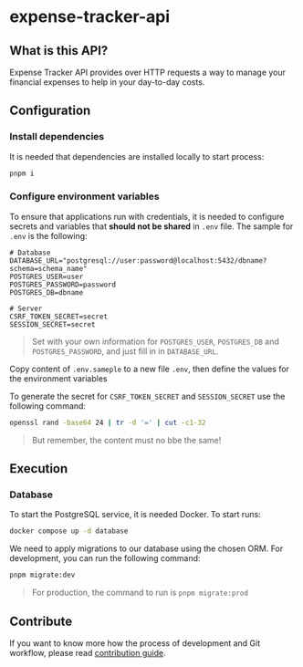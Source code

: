 # expense-tracker-api

## What is this API?

Expense Tracker API provides over HTTP requests a way to manage your financial expenses to help in your day-to-day costs.

## Configuration

### Install dependencies

It is needed that dependencies are installed locally to start process:

```bash
pnpm i
```

### Configure environment variables

To ensure that applications run with credentials, it is needed to configure secrets and variables that **should not be shared** in `.env` file. The sample for `.env` is the following:

```env
# Database
DATABASE_URL="postgresql://user:password@localhost:5432/dbname?schema=schema_name"
POSTGRES_USER=user
POSTGRES_PASSWORD=password
POSTGRES_DB=dbname

# Server
CSRF_TOKEN_SECRET=secret
SESSION_SECRET=secret
```

> Set with your own information for `POSTGRES_USER`, `POSTGRES_DB` and `POSTGRES_PASSWORD`, and just fill in in `DATABASE_URL`.

Copy content of `.env.sameple` to a new file `.env`, then define the values for the environment variables

To generate the secret for `CSRF_TOKEN_SECRET` and `SESSION_SECRET` use the following command:

```bash
openssl rand -base64 24 | tr -d '=' | cut -c1-32
```

> But remember, the content must no bbe the same!

## Execution

### Database

To start the PostgreSQL service, it is needed Docker. To start runs:

```bash
docker compose up -d database
```

We need to apply migrations to our database using the chosen ORM. For development, you can run the following command:

```bash
pnpm migrate:dev
```

> For production, the command to run is `pnpm migrate:prod`

## Contribute

If you want to know more how the process of development and Git workflow, please read [contribution guide](./CONTRIBUTING.md).
